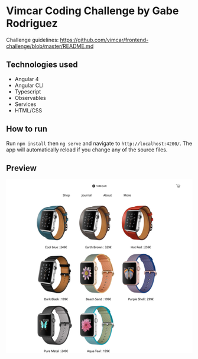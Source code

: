 # Vimcar Coding Challenge by Gabe Rodriguez

Challenge guidelines: https://github.com/vimcar/frontend-challenge/blob/master/README.md

## Technologies used

- Angular 4
- Angular CLI
- Typescript
- Observables
- Services
- HTML/CSS

## How to run

Run `npm install` then `ng serve` and navigate to `http://localhost:4200/`. The app will automatically reload if you change any of the source files.

## Preview

![Screenshot](./src/assets/preview.png)
